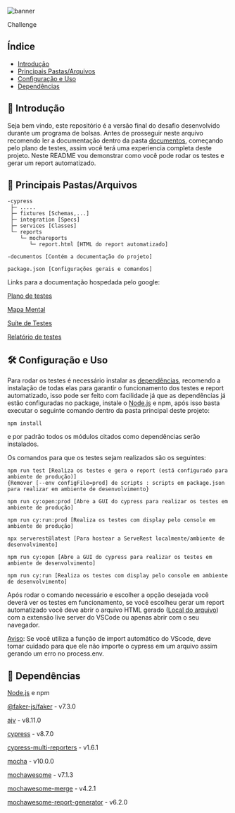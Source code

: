 ![banner](./bannerF.png)

Challenge
## Índice

- [Introdução](#-introdução)
- [Principais Pastas/Arquivos](#-principais-pastasarquivos)
- [Configuração e Uso](#%EF%B8%8F-configuração-e-uso)
- [Dependências](#-dependências)

## 👋 Introdução

Seja bem vindo, este repositório é a versão final do desafio desenvolvido durante um programa de bolsas. Antes de prosseguir neste arquivo recomendo ler a documentação dentro da pasta [documentos](#-principais-pastasarquivos), começando pelo plano de testes, assim você terá uma experiencia completa deste projeto. Neste README vou demonstrar como você pode rodar os testes e gerar um report automatizado. 

## 📂 Principais Pastas/Arquivos 

```
-cypress
 ├─ .....
 ├─ fixtures [Schemas,...]
 ├─ integration [Specs]
 ├─ services [Classes]
 └─ reports 
    └─ mochareports 
       └─ report.html [HTML do report automatizado]

-documentos [Contém a documentação do projeto]

package.json [Configurações gerais e comandos]
```
Links para a documentação hospedada pelo google:

[Plano de testes](https://docs.google.com/document/d/1lNjcFGDxfRf6Jp8MMt2CtpT0odsaiIiGPF1GsTxz3nQ/edit?usp=sharing)

[Mapa Mental](https://drive.google.com/file/d/1-4x86P_fc-FBBuJXunLaqFD6wxRg3dJl/view?usp=sharing)

[Suíte de Testes](https://docs.google.com/document/d/1SWrm5gG8iV7oyjZBP9alqYzxQNUSjDWDXOIlbvvcW8c/edit?usp=sharing)

[Relatório de testes](https://docs.google.com/document/d/1yOJWV96tV2QF9BmjZQDE8ifkWWoTHOPe5DiJIu7b_mc/edit?usp=sharing)

## 🛠️ Configuração e Uso

Para rodar os testes é necessário instalar as [dependências](#-dependências), recomendo a instalação de todas elas para garantir o funcionamento dos testes e report automatizado, isso pode ser feito com facilidade já que as dependências já estão configuradas no package, instale o [Node.js](https://nodejs.org/en/) e npm, após isso basta executar o seguinte comando dentro da pasta principal deste projeto:

```
npm install
```
e por padrão todos os módulos citados como dependências serão instalados. 

Os comandos para que os testes sejam realizados são os seguintes:
```
npm run test [Realiza os testes e gera o report (está configurado para ambiente de produção)]
{Remover [--env configFile=prod] de scripts : scripts em package.json 
para realizar em ambiente de desenvolvimento}
```
```
npm run cy:open:prod [Abre a GUI do cypress para realizar os testes em ambiente de produção]

npm run cy:run:prod [Realiza os testes com display pelo console em ambiente de produção]
```
```
npx serverest@latest [Para hostear a ServeRest localmente/ambiente de desenvolvimento]

npm run cy:open [Abre a GUI do cypress para realizar os testes em ambiente de desenvolvimento]

npm run cy:run [Realiza os testes com display pelo console em ambiente de desenvolvimento]
```

Após rodar o comando necessário e escolher a opção desejada você deverá ver os testes em funcionamento, se você escolheu gerar um report automatizado você deve abrir o arquivo HTML gerado ([Local do arquivo](#-principais-pastasarquivos)) com a extensão live server do VSCode ou apenas abrir com o seu navegador.

[Aviso](#aviso): Se você utiliza a função de import automático do VScode, deve tomar cuidado para que ele não importe o cypress em um arquivo assim gerando um erro no process.env.

## 🧪 Dependências

[Node.js](https://nodejs.org/en/) e npm

[@faker-js/faker](https://fakerjs.dev) - v7.3.0

[ajv](https://ajv.js.org) - v8.11.0

[cypress](https://www.cypress.io) - v8.7.0

[cypress-multi-reporters](https://www.npmjs.com/package/cypress-multi-reporters) - v1.6.1

[mocha](https://mochajs.org) - v10.0.0

[mochawesome](https://www.npmjs.com/package/mochawesome) - v7.1.3

[mochawesome-merge](https://www.npmjs.com/package/mochawesome-merge) - v4.2.1

[mochawesome-report-generator](https://www.npmjs.com/package/mochawesome-report-generator) - v6.2.0
